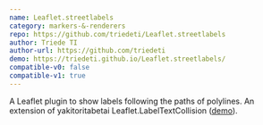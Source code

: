 ```yaml
---
name: Leaflet.streetlabels
category: markers-&-renderers
repo: https://github.com/triedeti/Leaflet.streetlabels
author: Triede TI
author-url: https://github.com/triedeti
demo: https://triedeti.github.io/Leaflet.streetlabels/
compatible-v0: false
compatible-v1: true
---
```


A Leaflet plugin to show labels following the paths of polylines. An extension of yakitoritabetai Leaflet.LabelTextCollision (<a href="https://triedeti.github.io/Leaflet.streetlabels/">demo</a>).
